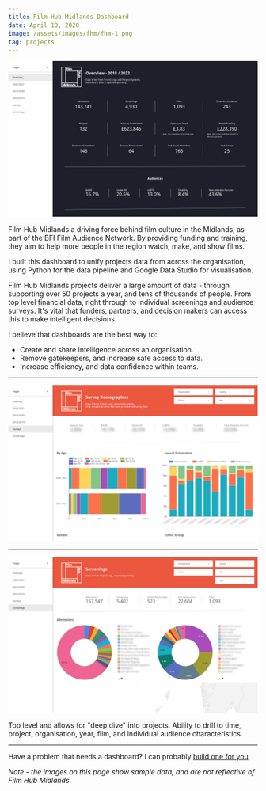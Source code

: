 ```yaml
---
title: Film Hub Midlands Dashboard
date: April 10, 2020
image: /assets/images/fhm/fhm-1.png
tag: projects
---
```


![image](/assets/images/fhm/fhm-1.png)

Film Hub Midlands a driving force behind film culture in the Midlands, as part of the BFI Film Audience Network. By providing funding and training, they aim to help more people in the region watch, make, and show films.

I built this dashboard to unify projects data from across the organisation, using Python for the data pipeline and Google Data Studio for visualisation.

Film Hub Midlands projects deliver a large amount of data - through supporting over 50 projects a year, and tens of thousands of people. From top level financial data, right through to individual screenings and audience surveys. It's vital that funders, partners, and decision makers can access this to make intelligent decisions.

I believe that dashboards are the best way to:

* Create and share intelligence across an organisation.
* Remove gatekeepers, and increase safe access to data.
* Increase efficiency, and data confidence within teams.

---

![image](/assets/images/fhm/fhm-2.png)

---

![image](/assets/images/fhm/fhm-3.png)

Top level and allows for "deep dive" into projects. Ability to drill to time, project, organisation, year, film, and individual audience characteristics.

---

Have a problem that needs a dashboard? I can probably [build one for you](/hire).

_Note - the images on this page show sample data, and are not reflective of Film Hub Midlands._
